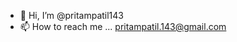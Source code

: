 - 👋 Hi, I’m @pritampatil143
- 📫 How to reach me ... pritampatil.143@gmail.com

<!---
pritampatil143/pritampatil143 is a ✨ special ✨ repository because its `README.md` (this file) appears on your GitHub profile.
You can click the Preview link to take a look at your changes.
--->
